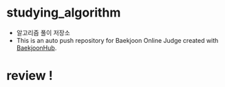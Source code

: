 # studying_algorithm
  - 알고리즘 풀이 저장소
  - This is an auto push repository for Baekjoon Online Judge created with [BaekjoonHub](https://github.com/BaekjoonHub/BaekjoonHub).


# review !
<!--
[24511][큐,스택] queuestack
-->
